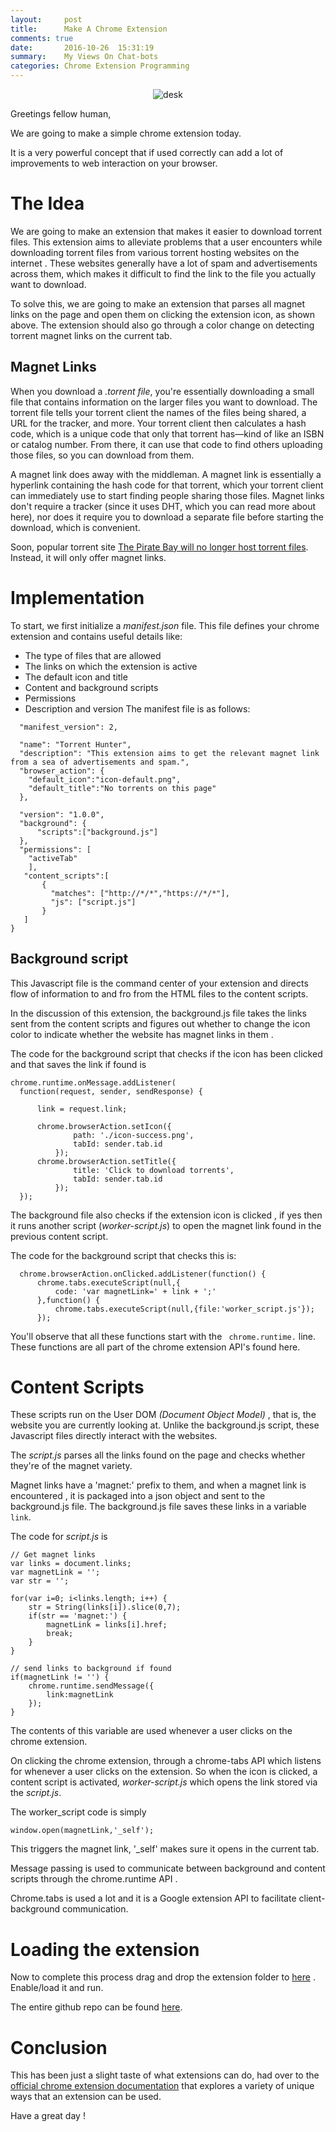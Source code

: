 ```yaml
---
layout:     post
title:      Make A Chrome Extension
comments: true
date:       2016-10-26  15:31:19
summary:    My Views On Chat-bots
categories: Chrome Extension Programming
---
```

<div style="text-align:center" markdown="1">

![desk](https://raw.githubusercontent.com/karanchahal/Torrent-Hunter/master/Screenshots/new.gif)

</div>
Greetings fellow human,

We are going to make a simple chrome extension today.

It is a very powerful concept that if used correctly can add a lot of improvements to web interaction on your browser.

# The Idea
We are going to make an extension that makes it easier to download torrent files. This extension aims to alleviate problems that a user encounters while downloading torrent files from various torrent hosting websites on the internet .
These websites generally have a lot of spam and advertisements across them, which makes it difficult to find the link to the file you actually want to download.

To solve this, we are going to make an extension that parses all magnet links on the page and open them on clicking the extension icon, as shown above. The extension should also go through a color change on detecting torrent magnet links on the current tab.



## Magnet Links

When you download a _.torrent file_, you're essentially downloading a small file that contains information on the larger files you want to download. The torrent file tells your torrent client the names of the files being shared, a URL for the tracker, and more. Your torrent client then calculates a hash code, which is a unique code that only that torrent has—kind of like an ISBN or catalog number. From there, it can use that code to find others uploading those files, so you can download from them.

A magnet link does away with the middleman. A magnet link is essentially a hyperlink containing the hash code for that torrent, which your torrent client can immediately use to start finding people sharing those files. Magnet links don't require a tracker (since it uses DHT, which you can read more about here), nor does it require you to download a separate file before starting the download, which is convenient.


Soon, popular torrent site [The Pirate Bay will no longer host torrent files](https://torrentfreak.com/the-pirate-bay-will-stop-serving-torrents-120112/). Instead, it will only offer magnet links.

# Implementation

To start, we first initialize a _manifest.json_ file.
This file defines your chrome extension and contains useful details like:

* The type of files that are allowed
* The links on which the extension is active
* The default icon and title
* Content and background scripts
* Permissions
* Description and version
The manifest file is as follows:

``` {
  "manifest_version": 2,

  "name": "Torrent Hunter",
  "description": "This extension aims to get the relevant magnet link from a sea of advertisements and spam.",
  "browser_action": {
    "default_icon":"icon-default.png",
    "default_title":"No torrents on this page"
  },

  "version": "1.0.0",
  "background": {
      "scripts":["background.js"]
  },
  "permissions": [
    "activeTab"
    ],
   "content_scripts":[
       {
         "matches": ["http://*/*","https://*/*"],
         "js": ["script.js"]
       }
   ]
}
```

## Background script

This Javascript file is the command center of your extension and directs flow of information to and fro from the HTML files to the content scripts.

In the discussion of this extension, the background.js file takes the links sent from the content scripts and figures out whether to change the icon color to indicate whether the website has magnet links in them .


The code for the background script that checks if the icon has been clicked and that saves the link if found is

```
chrome.runtime.onMessage.addListener(
  function(request, sender, sendResponse) {

      link = request.link;

      chrome.browserAction.setIcon({
              path: './icon-success.png',
              tabId: sender.tab.id
          });
      chrome.browserAction.setTitle({
              title: 'Click to download torrents',
              tabId: sender.tab.id
          });
  });
```

The background file also checks if the extension icon is clicked , if yes then it runs another script (_worker-script.js_) to open the magnet link found in the previous content script.

The code for the background script that checks this is:

```
  chrome.browserAction.onClicked.addListener(function() {
      chrome.tabs.executeScript(null,{
          code: 'var magnetLink=' + link + ';'
      },function() {
          chrome.tabs.executeScript(null,{file:'worker_script.js'});
      });
```


You'll observe that all these functions start with the
` chrome.runtime.` line.
These functions are all part of the chrome extension API's found here.


# Content Scripts

These scripts run on the User DOM _(Document Object Model)_ , that is, the website you are currently looking at.
Unlike the background.js script, these Javascript files directly interact with the websites.

The _script.js_ parses all the links found on the page and checks whether they're of the magnet variety.

Magnet links have a 'magnet:' prefix to them, and when a magnet link is encountered , it is packaged into a json object and sent to the background.js file. The background.js file saves these links in a variable `link`.

The code for _script.js_ is

```
// Get magnet links
var links = document.links;
var magnetLink = '';
var str = '';

for(var i=0; i<links.length; i++) {
    str = String(links[i]).slice(0,7);
    if(str == 'magnet:') {
        magnetLink = links[i].href;
        break;
    }
}

// send links to background if found
if(magnetLink != '') {
    chrome.runtime.sendMessage({
        link:magnetLink
    });
}
```

The contents of this variable are used whenever a user clicks on the chrome extension.

On clicking the chrome extension, through a chrome-tabs API which listens for whenever a user clicks on the extension.
So when the icon is clicked, a content script is activated, _worker-script.js_ which opens the link stored via the _script.js_.

The worker_script code is simply
```
window.open(magnetLink,'_self');
```
This triggers the magnet link, '_self' makes sure it opens in the current tab.



Message passing is used to communicate between background and content scripts through the chrome.runtime API .

Chrome.tabs is used a lot and it is a Google extension API to facilitate client-background communication.

# Loading the extension

Now to complete this process drag and drop the extension folder to [here](chrome://extensions/) . Enable/load it and run.




The entire github repo can be found [here](https://github.com/karanchahal/Torrent-Hunter).

# Conclusion

This has been just a slight taste of what extensions can do, had over to the [official chrome extension documentation](https://developer.chrome.com/extensions) that explores a variety of unique ways that an extension can be used.

Have a great day !
